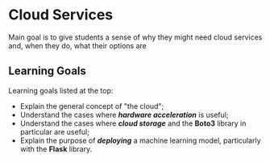 # Cloud Services

Main goal is to give students a sense of why they might need cloud services and, when they do, what their options are
 
## Learning Goals

Learning goals listed at the top:

 - Explain the general concept of "the cloud";
 - Understand the cases where ***hardware acceleration*** is useful;
 - Understand the cases where ***cloud storage*** and the **Boto3** library in particular are useful;
 - Explain the purpose of ***deploying*** a machine learning model, particularly with the **Flask** library.
